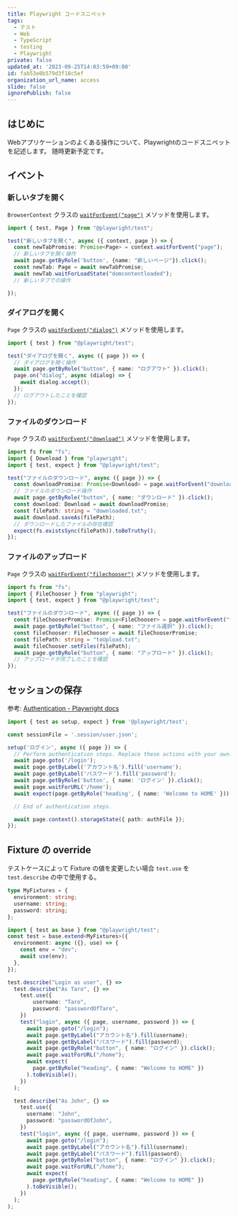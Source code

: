 ```yaml
---
title: Playwright コードスニペット
tags:
  - テスト
  - Web
  - TypeScript
  - testing
  - Playwright
private: false
updated_at: '2023-09-25T14:03:59+09:00'
id: fab53e0b579d3f18c5ef
organization_url_name: access
slide: false
ignorePublish: false
---
```

## はじめに

Webアプリケーションのよくある操作について、Playwrightのコードスニペットを記述します。
随時更新予定です。

## イベント

### 新しいタブを開く

`BrowserContext` クラスの [`waitForEvent("page")`](https://playwright.dev/docs/api/class-browsercontext#browser-context-wait-for-event) メソッドを使用します。

```typescript
import { test, Page } from "@playwright/test";

test("新しいタブを開く", async ({ context, page }) => {
  const newTabPromise: Promise<Page> = context.waitForEvent("page");
  // 新しいタブを開く操作
  await page.getByRole('button', {name: "新しいページ"}).click();
  const newTab: Page = await newTabPromise;
  await newTab.waitForLoadState("domcontentloaded");
  // 新しいタブでの操作

});
```

### ダイアログを開く

`Page` クラスの [`waitForEvent("dialog")`](https://playwright.dev/docs/api/class-page#page-wait-for-event) メソッドを使用します。

```typescript
import { test } from "@playwright/test";

test("ダイアログを開く", async ({ page }) => {
  // ダイアログを開く操作
  await page.getByRole("button", { name: "ログアウト" }).click();
  page.on("dialog", async (dialog) => {
    await dialog.accept();
  });
  // ログアウトしたことを確認
});
```

### ファイルのダウンロード

`Page` クラスの [`waitForEvent("download")`](https://playwright.dev/docs/api/class-page#page-wait-for-event) メソッドを使用します。

```typescript
import fs from "fs";
import { Download } from "playwright";
import { test, expect } from "@playwright/test";

test("ファイルのダウンロード", async ({ page }) => {
  const downloadPromise: Promise<Download> = page.waitForEvent("download");
  // ファイルのダウンロード操作
  await page.getByRole("button", { name: "ダウンロード" }).click();
  const download: Download = await downloadPromise;
  const filePath: string = "downloaded.txt";
  await download.saveAs(filePath);
  // ダウンロードしたファイルの存在確認
  expect(fs.existsSync(filePath)).toBeTruthy();
});
```

### ファイルのアップロード

`Page` クラスの [`waitForEvent("filechooser")`](https://playwright.dev/docs/api/class-page#page-wait-for-event) メソッドを使用します。

```typescript
import fs from "fs";
import { FileChooser } from "playwright";
import { test, expect } from "@playwright/test";

test("ファイルのダウンロード", async ({ page }) => {
  const fileChooserPromise: Promise<FileChooser> = page.waitForEvent("filechooser");
  await page.getByRole("button", { name: "ファイル選択" }).click();
  const fileChooser: FileChooser = await fileChooserPromise;
  const filePath: string = "toUpload.txt";
  await fileChooser.setFiles(filePath);
  await page.getByRole("button", { name: "アップロード" }).click();
  // アップロードが完了したことを確認
});
```

## セッションの保存

参考: [Authentication - Playwright docs](https://playwright.dev/docs/auth)

```typescript
import { test as setup, expect } from '@playwright/test';

const sessionFile = '.session/user.json';

setup('ログイン', async ({ page }) => {
  // Perform authentication steps. Replace these actions with your own.
  await page.goto('/login');
  await page.getByLabel('アカウント名').fill('username');
  await page.getByLabel('パスワード').fill('password');
  await page.getByRole('button', { name: 'ログイン' }).click();
  await page.waitForURL('/home');
  await expect(page.getByRole('heading', { name: 'Welcome to HOME' })).toBeVisible();

  // End of authentication steps.

  await page.context().storageState({ path: authFile });
});
```

## Fixture の override

テストケースによって Fixture の値を変更したい場合 `test.use` を `test.describe` の中で使用する。

```typescript
type MyFixtures = {
  environment: string;
  username: string;
  password: string;
};

import { test as base } from "@playwright/test";
const test = base.extend<MyFixtures>({
  environment: async ({}, use) => {
    const env = "dev";
    await use(env);
  },
});

test.describe("Login as user", {} =>
  test.describe("As Taro", {} =>
    test.use({
        username: "Taro",
        password: "passwordOfTaro",
    })
    test("login", async ({ page, username, password }) => {
      await page.goto("/login");
      await page.getByLabel("アカウント名").fill(username);
      await page.getByLabel("パスワード").fill(password);
      await page.getByRole("button", { name: "ログイン" }).click();
      await page.waitForURL("/home");
      await expect(
        page.getByRole("heading", { name: "Welcome to HOME" })
      ).toBeVisible();
    })
  );

  test.describe("As John", {} =>
    test.use({
      username: "John",
      password: "passwordOfJohn",
    })
    test("login", async ({ page, username, password }) => {
      await page.goto("/login");
      await page.getByLabel("アカウント名").fill(username);
      await page.getByLabel("パスワード").fill(password);
      await page.getByRole("button", { name: "ログイン" }).click();
      await page.waitForURL("/home");
      await expect(
        page.getByRole("heading", { name: "Welcome to HOME" })
      ).toBeVisible();
    })
  );
);
```


<!-- zenn article id: 1728e285b4c2e5 -->
